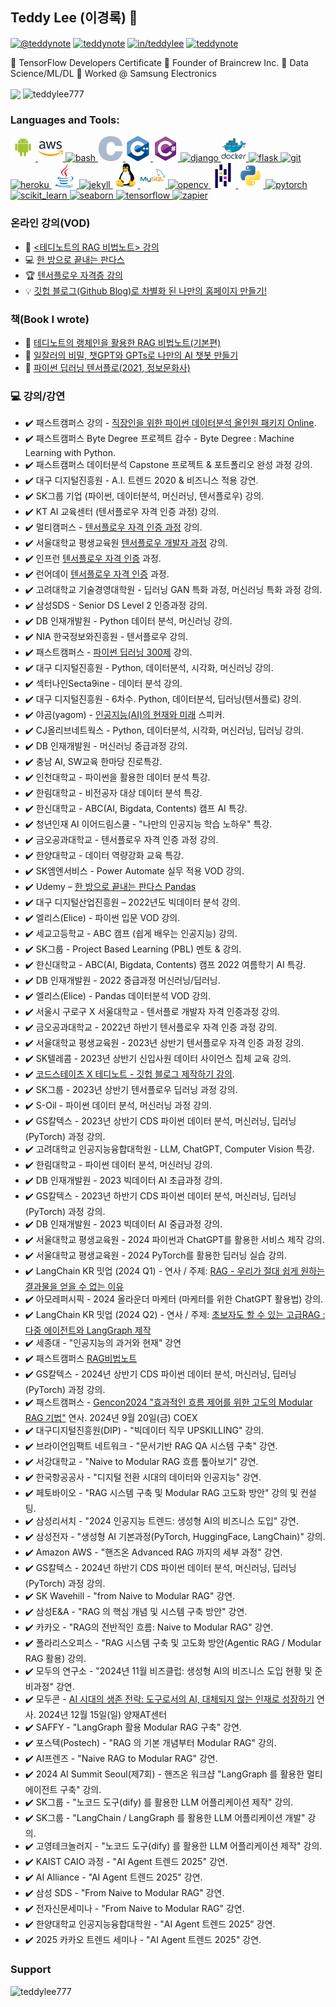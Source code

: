 ## Teddy Lee (이경록) 👋

<p align="left">
<a href="https://www.youtube.com/c/@teddynote" target="blank"><img align="center" src="https://raw.githubusercontent.com/rahuldkjain/github-profile-readme-generator/master/src/images/icons/Social/youtube.svg" alt="@teddynote" height="30" width="40" /></a>
<a href="https://teddylee777.github.io" target="blank"><img align="center" src="https://upload.wikimedia.org/wikipedia/commons/thumb/9/91/Octicons-mark-github.svg/2048px-Octicons-mark-github.svg.png" alt="teddynote" height="30" width="30" /></a>
<a href="https://linkedin.com/in/teddy-lee" target="blank"><img align="center" src="https://raw.githubusercontent.com/rahuldkjain/github-profile-readme-generator/master/src/images/icons/Social/linked-in-alt.svg" alt="in/teddylee" height="30" width="40" /></a>
<a href="https://instagram.com/teddynote" target="blank"><img align="center" src="https://raw.githubusercontent.com/rahuldkjain/github-profile-readme-generator/master/src/images/icons/Social/instagram.svg" alt="teddynote" height="30" width="40" /></a>
</p>

📌 TensorFlow Developers Certificate
📌 Founder of Braincrew Inc.
📌 Data Science/ML/DL
📌 Worked @ Samsung Electronics

<p>
  <img align="center" src="https://github-readme-stats.vercel.app/api?username=teddylee777&show_icons=true&theme=highcontrast" />
  <img align="center" src="https://github-readme-streak-stats.herokuapp.com/?user=teddylee777&" alt="teddylee777" />
</p>

<h3 align="left">Languages and Tools:</h3>
<p align="left"> <a href="https://developer.android.com" target="_blank" rel="noreferrer"> <img src="https://raw.githubusercontent.com/devicons/devicon/master/icons/android/android-original-wordmark.svg" alt="android" width="40" height="40"/> </a> <a href="https://aws.amazon.com" target="_blank" rel="noreferrer"> <img src="https://raw.githubusercontent.com/devicons/devicon/master/icons/amazonwebservices/amazonwebservices-original-wordmark.svg" alt="aws" width="40" height="40"/> </a> <a href="https://www.gnu.org/software/bash/" target="_blank" rel="noreferrer"> <img src="https://www.vectorlogo.zone/logos/gnu_bash/gnu_bash-icon.svg" alt="bash" width="40" height="40"/> </a> <a href="https://www.cprogramming.com/" target="_blank" rel="noreferrer"> <img src="https://raw.githubusercontent.com/devicons/devicon/master/icons/c/c-original.svg" alt="c" width="40" height="40"/> </a> <a href="https://www.w3schools.com/cpp/" target="_blank" rel="noreferrer"> <img src="https://raw.githubusercontent.com/devicons/devicon/master/icons/cplusplus/cplusplus-original.svg" alt="cplusplus" width="40" height="40"/> </a> <a href="https://www.w3schools.com/cs/" target="_blank" rel="noreferrer"> <img src="https://raw.githubusercontent.com/devicons/devicon/master/icons/csharp/csharp-original.svg" alt="csharp" width="40" height="40"/> </a> <a href="https://www.djangoproject.com/" target="_blank" rel="noreferrer"> <img src="https://cdn.worldvectorlogo.com/logos/django.svg" alt="django" width="40" height="40"/> </a> <a href="https://www.docker.com/" target="_blank" rel="noreferrer"> <img src="https://raw.githubusercontent.com/devicons/devicon/master/icons/docker/docker-original-wordmark.svg" alt="docker" width="40" height="40"/> </a> <a href="https://flask.palletsprojects.com/" target="_blank" rel="noreferrer"> <img src="https://www.vectorlogo.zone/logos/pocoo_flask/pocoo_flask-icon.svg" alt="flask" width="40" height="40"/> </a> <a href="https://git-scm.com/" target="_blank" rel="noreferrer"> <img src="https://www.vectorlogo.zone/logos/git-scm/git-scm-icon.svg" alt="git" width="40" height="40"/> </a> <a href="https://heroku.com" target="_blank" rel="noreferrer"> <img src="https://www.vectorlogo.zone/logos/heroku/heroku-icon.svg" alt="heroku" width="40" height="40"/> </a> <a href="https://www.java.com" target="_blank" rel="noreferrer"> <img src="https://raw.githubusercontent.com/devicons/devicon/master/icons/java/java-original.svg" alt="java" width="40" height="40"/> </a> <a href="https://jekyllrb.com/" target="_blank" rel="noreferrer"> <img src="https://www.vectorlogo.zone/logos/jekyllrb/jekyllrb-icon.svg" alt="jekyll" width="40" height="40"/> </a> <a href="https://www.linux.org/" target="_blank" rel="noreferrer"> <img src="https://raw.githubusercontent.com/devicons/devicon/master/icons/linux/linux-original.svg" alt="linux" width="40" height="40"/> </a> <a href="https://www.mysql.com/" target="_blank" rel="noreferrer"> <img src="https://raw.githubusercontent.com/devicons/devicon/master/icons/mysql/mysql-original-wordmark.svg" alt="mysql" width="40" height="40"/> </a> <a href="https://opencv.org/" target="_blank" rel="noreferrer"> <img src="https://www.vectorlogo.zone/logos/opencv/opencv-icon.svg" alt="opencv" width="40" height="40"/> </a> <a href="https://pandas.pydata.org/" target="_blank" rel="noreferrer"> <img src="https://raw.githubusercontent.com/devicons/devicon/2ae2a900d2f041da66e950e4d48052658d850630/icons/pandas/pandas-original.svg" alt="pandas" width="40" height="40"/> </a> <a href="https://www.python.org" target="_blank" rel="noreferrer"> <img src="https://raw.githubusercontent.com/devicons/devicon/master/icons/python/python-original.svg" alt="python" width="40" height="40"/> </a> <a href="https://pytorch.org/" target="_blank" rel="noreferrer"> <img src="https://www.vectorlogo.zone/logos/pytorch/pytorch-icon.svg" alt="pytorch" width="40" height="40"/> </a> <a href="https://scikit-learn.org/" target="_blank" rel="noreferrer"> <img src="https://upload.wikimedia.org/wikipedia/commons/0/05/Scikit_learn_logo_small.svg" alt="scikit_learn" width="40" height="40"/> </a> <a href="https://seaborn.pydata.org/" target="_blank" rel="noreferrer"> <img src="https://seaborn.pydata.org/_images/logo-mark-lightbg.svg" alt="seaborn" width="40" height="40"/> </a> <a href="https://www.tensorflow.org" target="_blank" rel="noreferrer"> <img src="https://www.vectorlogo.zone/logos/tensorflow/tensorflow-icon.svg" alt="tensorflow" width="40" height="40"/> </a> <a href="https://zapier.com" target="_blank" rel="noreferrer"> <img src="https://www.vectorlogo.zone/logos/zapier/zapier-icon.svg" alt="zapier" width="40" height="40"/> </a> </p>

### 온라인 강의(VOD)
- 🤖 [<테디노트의 RAG 비법노트> 강의](https://bit.ly/4e1h8zO) 
- 💻 [한 방으로 끝내는 판다스](https://www.udemy.com/course/pandas-i/)
- 🏆 [텐서플로우 자격증 강의](https://learnaday.kr/open-course/tfcert)
- 💡 [깃헙 블로그(Github Blog)로 차별화 된 나만의 홈페이지 만들기!](https://www.inflearn.com/course/%EA%B9%83%ED%97%99-%EB%B8%94%EB%A1%9C%EA%B7%B8-%EC%B0%A8%EB%B3%84%ED%99%94-%ED%99%88%ED%8E%98%EC%9D%B4%EC%A7%80)

### 책(Book I wrote)
- 📕 [테디노트의 랭체인을 활용한 RAG 비법노트(기본편)](https://product.kyobobook.co.kr/detail/S000216574552)
- 📘 [일잘러의 비밀, 챗GPT와 GPTs로 나만의 AI 챗봇 만들기](https://product.kyobobook.co.kr/detail/S000215667444)
- 📗 [파이썬 딥러닝 텐서플로(2021, 정보문화사)](http://www.yes24.com/Product/Goods/102603640?OzSrank=2)

### 💻 **강의/강연**
- ✔️ 패스트캠퍼스 강의 - [직장인을 위한 파이썬 데이터분석 올인원 패키지 Online](https://fastcampus.co.kr/data_online_pyd).
- ✔️ 패스트캠퍼스 Byte Degree 프로젝트 감수 - Byte Degree : Machine Learning with Python.
- ✔️ 패스트캠퍼스 데이터분석 Capstone 프로젝트 & 포트폴리오 완성 과정 강의.
- ✔️ 대구 디지털진흥원 - A.I. 트렌드 2020 & 비즈니스 적용 강연.
- ✔️ SK그룹 기업 (파이썬, 데이터분석, 머신러닝, 텐서플로우) 강의.
- ✔️ KT AI 교육센터 (텐서플로우 자격 인증 과정) 강의.
- ✔️ 멀티캠퍼스 - [텐서플로우 자격 인증 과정](https://www.multicampus.com/em/enrolment/courseDetai?p_menu=NzUjU1VC&p_gubun=Qw==&corsCd=FA00BY) 강의.
- ✔️ 서울대학교 평생교육원 [텐서플로우 개발자 과정](https://snui.snu.ac.kr/el/course/course_info_form.acl?COURSE_SEQ=204&LECTURE_SEQ=258) 강의.
- ✔️ 인프런 [텐서플로우 자격 인증](https://www.inflearn.com/course/%ED%85%90%EC%84%9C%ED%94%8C%EB%A1%9C%EC%9A%B0-%EC%9E%90%EA%B2%A9%EC%A6%9D) 과정.
- ✔️ 런어데이 [텐서플로우 자격 인증](https://learnaday.kr/open-course/tfcert) 과정.
- ✔️ 고려대학교 기술경영대학원 - 딥러닝 GAN 특화 과정, 머신러닝 특화 과정 강의.
- ✔️ 삼성SDS - Senior DS Level 2 인증과정 강의.
- ✔️ DB 인재개발원 - Python 데이터 분석, 머신러닝 강의.
- ✔️ NIA 한국정보와진흥원 - 텐서플로우 강의.
- ✔️ 패스트캠퍼스 - [파이썬 딥러닝 300제](https://fastcampus.co.kr/data_online_dl300) 강의.
- ✔️ 대구 디지털진흥원 - Python, 데이터분석, 시각화, 머신러닝 강의.
- ✔️ 섹터나인Secta9ine - 데이터 분석 강의.
- ✔️ 대구 디지털진흥원 - 6차수. Python, 데이터분석, 딥러닝(텐서플로) 강의.
- ✔️ 야곰(yagom) - [인공지능(AI)의 현재와 미래](https://yagom.net/courses/techcast-7/) 스피커.
- ✔️ CJ올리브네트웍스 - Python, 데이터분석, 시각화, 머신러닝, 딥러닝 강의.
- ✔️ DB 인재개발원 - 머신러닝 중급과정 강의.
- ✔️ 충남 AI, SW교육 한마당 진로특강.
- ✔️ 인천대학교 - 파이썬을 활용한 데이터 분석 특강.
- ✔️ 한림대학교 - 비전공자 대상 데이터 분석 특강.
- ✔️ 한신대학교 - ABC(AI, Bigdata, Contents) 캠프 AI 특강.
- ✔️ 청년인재 AI 이어드림스쿨 - "나만의 인공지능 학습 노하우" 특강.
- ✔️ 금오공과대학교 - 텐서플로우 자격 인증 과정 강의.
- ✔️ 한양대학교 - 데이터 역량강화 교육 특강.
- ✔️ SK엠엔서비스 - Power Automate 실무 적용 VOD 강의.
- ✔️ Udemy – [한 방으로 끝내는 판다스 Pandas](https://www.udemy.com/course/pandas-i/)
- ✔️ 대구 디지털산업진흥원 – 2022년도 빅데이터 분석 강의.
- ✔️ 엘리스(Elice) - 파이썬 입문 VOD 강의.
- ✔️ 세교고등학교 - ABC 캠프 (쉽게 배우는 인공지능) 강의.
- ✔️ SK그룹 - Project Based Learning (PBL) 멘토 & 강의.
- ✔️ 한신대학교 - ABC(AI, Bigdata, Contents) 캠프 2022 여름학기 AI 특강.
- ✔️ DB 인재개발원 - 2022 중급과정 머신러닝/딥러닝.
- ✔️ 엘리스(Elice) - Pandas 데이터분석 VOD 강의.
- ✔️ 서울시 구로구 X 서울대학교 - 텐서플로 개발자 자격 인증과정 강의.
- ✔️ 금오공과대학교 - 2022년 하반기 텐서플로우 자격 인증 과정 강의.
- ✔️ 서울대학교 평생교육원 - 2023년 상반기 텐서플로우 자격 인증 과정 강의.
- ✔️ SK텔레콤 - 2023년 상반기 신입사원 데이터 사이언스 집체 교육 강의.
- ✔️ [코드스테이츠 X 테디노트 - 깃헙 블로그 제작하기 강의](https://event-us.kr/cs/event/57190).
- ✔️ SK그룹 - 2023년 상반기 텐서플로우 딥러닝 과정 강의.
- ✔️ S-Oil - 파이썬 데이터 분석, 머신러닝 과정 강의.
- ✔️ GS칼텍스 - 2023년 상반기 CDS 파이썬 데이터 분석, 머신러닝, 딥러닝(PyTorch) 과정 강의.
- ✔️ 고려대학교 인공지능융합대학원 - LLM, ChatGPT, Computer Vision 특강.
- ✔️ 한림대학교 - 파이썬 데이터 분석, 머신러닝 강의.
- ✔️ DB 인재개발원 - 2023 빅데이터 AI 초급과정 강의.
- ✔️ GS칼텍스 - 2023년 하반기 CDS 파이썬 데이터 분석, 머신러닝, 딥러닝(PyTorch) 과정 강의.
- ✔️ DB 인재개발원 - 2023 빅데이터 AI 중급과정 강의.
- ✔️ 서울대학교 평생교육원 - 2024 파이썬과 ChatGPT를 활용한 서비스 제작 강의.
- ✔️ 서울대학교 평생교육원 - 2024 PyTorch를 활용한 딥러닝 실습 강의.
- ✔️ LangChain KR 밋업 (2024 Q1) - 연사 / 주제: [RAG - 우리가 절대 쉽게 원하는 결과물을 얻을 수 없는 이유](https://aifactory.space/task/2719/discussion/830)
- ✔️ 아모레퍼시픽 - 2024 올라운더 마케터 (마케터를 위한 ChatGPT 활용법) 강의.
- ✔️ LangChain KR 밋업 (2024 Q2) - 연사 / 주제: [초보자도 할 수 있는 고급RAG : 다중 에이전트와 LangGraph 제작](https://aifactory.space/task/4239/overview)
- ✔️ 세종대 - "인공지능의 과거와 현재" 강연
- ✔️ 패스트캠퍼스 [RAG비법노트](https://fastcampus.co.kr/data_online_teddy)
- ✔️ GS칼텍스 - 2024년 상반기 CDS 파이썬 데이터 분석, 머신러닝, 딥러닝(PyTorch) 과정 강의.
- ✔️ 패스트캠퍼스 - [Gencon2024 "효과적인 흐름 제어를 위한 고도의 Modular RAG 기법"](https://gencon2024.fastcampus.co.kr/session/7) 연사. 2024년 9월 20일(금) COEX
- ✔️ 대구디지털진흥원(DIP) - "빅데이터 직무 UPSKILLING" 강의.
- ✔️ 브라이언임팩트 네트워크 - "문서기반 RAG QA 시스템 구축" 강연.
- ✔️ 서강대학교 - "Naive to Modular RAG 흐름 톺아보기" 강연.
- ✔️ 한국항공공사 - "디지털 전환 시대의 데이터와 인공지능" 강연.
- ✔️ 페토바이오 - "RAG 시스템 구축 및 Modular RAG 고도화 방안" 강의 및 컨설팅.
- ✔️ 삼성리서치 - "2024 인공지능 트렌드: 생성형 AI의 비즈니스 도입" 강연.
- ✔️ 삼성전자 - "생성형 AI 기본과정(PyTorch, HuggingFace, LangChain)" 강의.
- ✔️ Amazon AWS - "핸즈온 Advanced RAG 까지의 세부 과정" 강연.
- ✔️ GS칼텍스 - 2024년 하반기 CDS 파이썬 데이터 분석, 머신러닝, 딥러닝(PyTorch) 과정 강의.
- ✔️ SK Wavehill - "from Naive to Modular RAG" 강연.
- ✔️ 삼성E&A - "RAG 의 핵심 개념 및 시스템 구축 방안" 강연.
- ✔️ 카카오 - "RAG의 전반적인 흐름: Naive to Modular RAG" 강연.
- ✔️ 폴라리스오피스 - "RAG 시스템 구축 및 고도화 방안(Agentic RAG / Modular RAG 활용) 강의.
- ✔️ 모두의 연구소 - "2024년 11월 비즈클럽: 생성형 AI의 비즈니스 도입 현황 및 준비과정" 강연.
- ✔️ 모두콘 - [AI 시대의 생존 전략: 도구로서의 AI, 대체되지 않는 인재로 성장하기](https://moducon.modulabs.co.kr/session/a6) 연사. 2024년 12월 15일(일) 양재AT센터
- ✔️ SAFFY - "LangGraph 활용 Modular RAG 구축" 강연.
- ✔️ 포스텍(Postech) - "RAG 의 기본 개념부터 Modular RAG" 강의.
- ✔️ AI프렌즈 - "Naive RAG to Modular RAG" 강연.
- ✔️ 2024 AI Summit Seoul(제7회) - 핸즈온 워크샵 "LangGraph 를 활용한 멀티에이전트 구축" 강의.
- ✔️ SK그룹 - "노코드 도구(dify) 를 활용한 LLM 어플리케이션 제작" 강의.
- ✔️ SK그룹 - "LangChain / LangGraph 를 활용한 LLM 어플리케이션 개발" 강의.
- ✔️ 고영테크놀러지 - "노코드 도구(dify) 를 활용한 LLM 어플리케이션 제작" 강의.
- ✔️ KAIST CAIO 과정 - "AI Agent 트렌드 2025" 강연.
- ✔️ AI Alliance - "AI Agent 트렌드 2025" 강연.
- ✔️ 삼성 SDS - "From Naive to Modular RAG" 강연.
- ✔️ 전자신문세미나 - "From Naive to Modular RAG" 강연.
- ✔️ 한양대학교 인공지능융합대학원 - "AI Agent 트렌드 2025" 강연.
- ✔️ 2025 카카오 트렌드 세미나 - "AI Agent 트렌드 2025" 강연.
  

### Support
<p><a href="https://www.buymeacoffee.com/teddylee777"> <img align="left" src="https://cdn.buymeacoffee.com/buttons/v2/default-yellow.png" height="50" width="210" alt="teddylee777" /></a></p><br><br>
